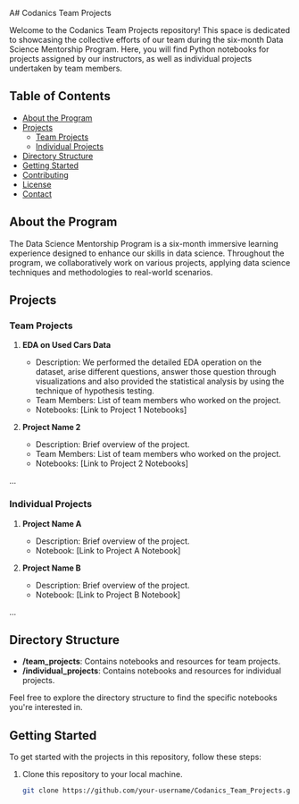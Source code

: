 A# Codanics Team Projects

Welcome to the Codanics Team Projects repository! 
This space is dedicated to showcasing the collective efforts of our team during the six-month Data Science Mentorship Program. 
Here, you will find Python notebooks for projects assigned by our instructors, as well as individual projects undertaken by team members.

## Table of Contents
- [About the Program](#about-the-program)
- [Projects](#projects)
  - [Team Projects](#team-projects)
  - [Individual Projects](#individual-projects)
- [Directory Structure](#directory-structure)
- [Getting Started](#getting-started)
- [Contributing](#contributing)
- [License](#license)
- [Contact](#contact)

## About the Program

The Data Science Mentorship Program is a six-month immersive learning experience designed to enhance our skills in data science. 
Throughout the program, we collaboratively work on various projects, applying data science techniques and methodologies to real-world scenarios.

## Projects

### Team Projects

1. **EDA on Used Cars Data**
   - Description: We performed the detailed EDA operation on the dataset, arise different questions, answer those question through visualizations and also provided the statistical analysis by using the technique of hypothesis testing.
   - Team Members: List of team members who worked on the project.
   - Notebooks: [Link to Project 1 Notebooks]

2. **Project Name 2**
   - Description: Brief overview of the project.
   - Team Members: List of team members who worked on the project.
   - Notebooks: [Link to Project 2 Notebooks]

...

### Individual Projects

1. **Project Name A**
   - Description: Brief overview of the project.
   - Notebook: [Link to Project A Notebook]

2. **Project Name B**
   - Description: Brief overview of the project.
   - Notebook: [Link to Project B Notebook]

...

## Directory Structure

- **/team_projects**: Contains notebooks and resources for team projects.
- **/individual_projects**: Contains notebooks and resources for individual projects.

Feel free to explore the directory structure to find the specific notebooks you're interested in.

## Getting Started

To get started with the projects in this repository, follow these steps:

1. Clone this repository to your local machine.
   ```bash
   git clone https://github.com/your-username/Codanics_Team_Projects.git
